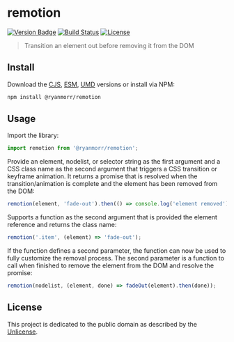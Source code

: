 # remotion

[![Version Badge][version-image]][project-url]
[![Build Status][build-image]][build-url]
[![License][license-image]][license-url]

> Transition an element out before removing it from the DOM

## Install

Download the [CJS](https://github.com/ryanmorr/remotion/raw/master/dist/remotion.cjs.js), [ESM](https://github.com/ryanmorr/remotion/raw/master/dist/remotion.esm.js), [UMD](https://github.com/ryanmorr/remotion/raw/master/dist/remotion.umd.js) versions or install via NPM:

```sh
npm install @ryanmorr/remotion
```

## Usage

Import the library:

```javascript
import remotion from '@ryanmorr/remotion';
```

Provide an element, nodelist, or selector string as the first argument and a CSS class name as the second argument that triggers a CSS transition or keyframe animation. It returns a promise that is resolved when the transition/animation is complete and the element has been removed from the DOM:

```javascript
remotion(element, 'fade-out').then(() => console.log('element removed'));
```

Supports a function as the second argument that is provided the element reference and returns the class name:

```javascript
remotion('.item', (element) => 'fade-out');
```

If the function defines a second parameter, the function can now be used to fully customize the removal process. The second parameter is a function to call when finished to remove the element from the DOM and resolve the promise:

```javascript
remotion(nodelist, (element, done) => fadeOut(element).then(done));
```

## License

This project is dedicated to the public domain as described by the [Unlicense](http://unlicense.org/).

[project-url]: https://github.com/ryanmorr/remotion
[version-image]: https://badge.fury.io/gh/ryanmorr%2Fremotion.svg
[build-url]: https://travis-ci.org/ryanmorr/remotion
[build-image]: https://travis-ci.org/ryanmorr/remotion.svg
[license-image]: https://img.shields.io/badge/license-Unlicense-blue.svg
[license-url]: UNLICENSE